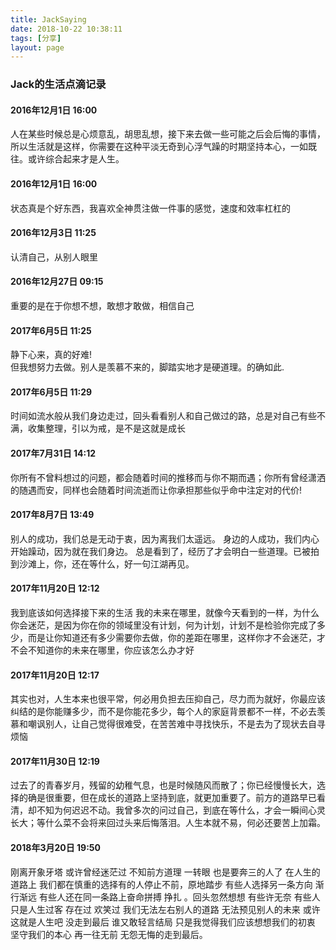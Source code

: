 ```yaml
---
title: JackSaying
date: 2018-10-22 10:38:11
tags: [分享] 
layout: page
---
```

### Jack的生活点滴记录

#### 2016年12月1日 16:00

人在某些时候总是心烦意乱，胡思乱想，接下来去做一些可能之后会后悔的事情，所以生活就是这样，你需要在这种平淡无奇到心浮气躁的时期坚持本心，一如既往。或许综合起来才是人生。

#### 2016年12月1日 16:00

状态真是个好东西，我喜欢全神贯注做一件事的感觉，速度和效率杠杠的
#### 2016年12月3日 11:25
认清自己，从别人眼里

#### 2016年12月27日 09:15

重要的是在于你想不想，敢想才敢做，相信自己
#### 2017年6月5日 11:25

静下心来，真的好难! <br/>但我想努力去做。别人是羡慕不来的，脚踏实地才是硬道理。的确如此.
#### 2017年6月5日 11:29
时间如流水般从我们身边走过，回头看看别人和自己做过的路，总是对自己有些不满，收集整理，引以为戒，是不是这就是成长
#### 2017年7月31日 14:12

你所有不曾料想过的问题，都会随着时间的推移而与你不期而遇；你所有曾经潇洒的随遇而安，同样也会随着时间流逝而让你承担那些似乎命中注定对的代价!
#### 2017年8月7日 13:49

别人的成功，我们总是无动于衷，因为离我们太遥远。 
身边的人成功，我们内心开始躁动，因为就在我们身边。
总是看到了，经历了才会明白一些道理。已被拍到沙滩上，你，还在等什么，好一句江湖再见。
#### 2017年11月20日 12:12

我到底该如何选择接下来的生活 
我的未来在哪里，就像今天看到的一样，为什么你会迷茫，是因为你在你的领域里没有计划，何为计划，计划不是检验你完成了多少，而是让你知道还有多少需要你去做，你的差距在哪里，这样你才不会迷茫，才不会不知道你的未来在哪里，你应该怎么办才好

#### 2017年11月20日 12:17

其实也对，人生本来也很平常，何必用负担去压抑自己，尽力而为就好，你最应该纠结的是你能赚多少，而不是你能花多少，每个人的家庭背景都不一样，不必去羡慕和嘲讽别人，让自己觉得很难受，在苦苦难中寻找快乐，不是去为了现状去自寻烦恼
#### 2017年11月30日 12:19

过去了的青春岁月，残留的幼稚气息，也是时候随风而散了；你已经慢慢长大，选择的确是很重要，但在成长的道路上坚持到底，就更加重要了。前方的道路早已看清，却不知为何迟迟不动。我曾多次的问过自己，到底在等什么，才会一瞬间心灵长大；等什么菜不会将来回过头来后悔落泪。人生本就不易，何必还要苦上加霜。

#### 2018年3月20日 19:50

刚离开象牙塔 或许曾经迷茫过 不知前方道理 一转眼 也是要奔三的人了 在人生的道路上  我们都在慎重的选择有的人停止不前，原地踏步  有些人选择另一条方向 渐行渐远 有些人还在同一条路上奋命拼搏 挣扎 。回头忽然想想  有些许无奈  有些人只是人生过客 存在过  欢笑过  我们无法左右别人的道路  无法预见别人的未来  或许这就是人生吧  没走到最后  谁又敢轻言结局  只是我觉得我们应该想想我们的初衷 坚守我们的本心 再一往无前 无怨无悔的走到最后。 